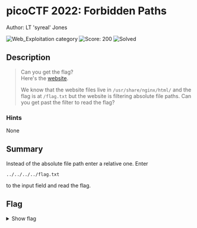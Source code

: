 # picoCTF 2022: Forbidden Paths

Author: LT 'syreal' Jones

![Web_Exploitation category](https://img.shields.io/badge/category-Web_Exploitation-red.svg)
![Score: 200](https://img.shields.io/badge/Score-200-brightgreen.svg)
![Solved](https://img.shields.io/badge/Solved-During_Competition-brightgreen.svg)

## Description
> Can you get the flag?  
> Here's the [website](http://saturn.picoctf.net:52472/).  
>
> We know that the website files live in `/usr/share/nginx/html/` and the flag is at `/flag.txt` but the website is filtering absolute file paths. Can you get past the filter to read the flag?

<!--Artifact Files:
* [Artifact1]()
* [Artifact2]()
-->

### Hints

None

## Summary

Instead of the absolute file path enter a relative one. Enter
```
../../../../flag.txt
```
to the input field and read the flag.


## Flag

<details><summary>Show flag</summary>

```
 picoCTF{7h3_p47h_70_5ucc355_32e3a320}
 ```

</details>
